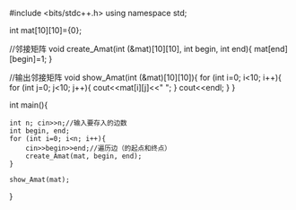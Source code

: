 #include <bits/stdc++.h>
using namespace std;

int mat[10][10]={0};


//邻接矩阵
void create_Amat(int (&mat)[10][10], int begin, int end){
    mat[end][begin]=1;
}


//输出邻接矩阵
void show_Amat(int (&mat)[10][10]){
    for (int i=0; i<10; i++){
        for (int j=0; j<10; j++){
            cout<<mat[i][j]<<" ";
        }
        cout<<endl;
    }
}


int main(){


    int n; cin>>n;//输入要存入的边数
    int begin, end;
    for (int i=0; i<n; i++){
        cin>>begin>>end;//遍历边（的起点和终点）
        create_Amat(mat, begin, end);
    }

    show_Amat(mat);


}